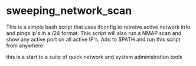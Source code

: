 # sweeping_network_scan
This is a simple bash script that uses ifconfig to retreive active network info and pings ip's in a /24 format. This script will also run a NMAP scan and show any active port on all active IP's. Add to $PATH and run this script from anywhere


this is a start to a suite of quick network and system administration tools 
